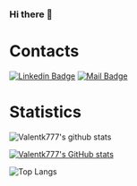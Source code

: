 ### Hi there 👋

# Contacts
[![Linkedin Badge](https://img.shields.io/badge/linkedin-blue?style=for-the-badge&logo=linkedin)](https://www.linkedin.com/in/valentinaskaminskas/)
[![Mail Badge](https://img.shields.io/badge/valentk777@gmail.com-c14438?style=for-the-badge&logo=Gmail&logoColor=white&link=mailto:valentk777@gmail.com)](mailto:valentk777@gmail.com)

# Statistics
![Valentk777's github stats](https://github-readme-stats.vercel.app/api?username=valentk777&show_icons=true&theme=tokyonight)

[![Valentk777's GitHub stats](https://github-readme-streak-stats.herokuapp.com?user=valentk777&theme=tokyonight)](https://github.com/DenverCoder1/github-readme-streak-stats)

![Top Langs](https://github-readme-stats.vercel.app/api/top-langs/?username=valentk777&langs_count=6&hide=html,css,assembly,batchfile,objective-c&layout=compact&theme=tokyonight)

<!--
**valentk777/valentk777** is a ✨ _special_ ✨ repository because its `README.md` (this file) appears on your GitHub profile.

Here are some ideas to get you started:

- 🔭 I’m currently working on ...
- 🌱 I’m currently learning ...
- 👯 I’m looking to collaborate on ...
- 🤔 I’m looking for help with ...
- 💬 Ask me about ...
- 📫 How to reach me: ...
- 😄 Pronouns: ...
- ⚡ Fun fact: ...
-->
